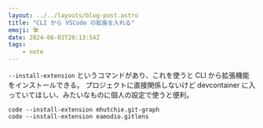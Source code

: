 ```yaml
---
layout: ../../layouts/blog-post.astro
title: "CLI から VSCode の拡張を入れる"
emoji: 🛠️
date: 2024-06-02T20:13:54Z
tags:
    - note
---
```


`--install-extension` というコマンドがあり、これを使うと CLI から拡張機能をインストールできる。
プロジェクトに直接関係しないけど devcontainer に入っていてほしい、みたいなものに個人の設定で使うと便利。

```
code --install-extension mhutchie.git-graph
code --install-extension eamodio.gitlens
```

